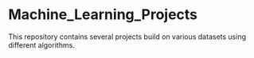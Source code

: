# Machine_Learning_Projects
This repository contains several projects build on various datasets using different algorithms.
